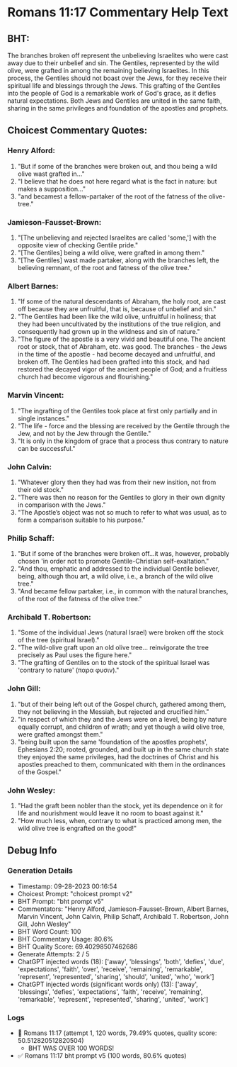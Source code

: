 # Romans 11:17 Commentary Help Text

## BHT:
The branches broken off represent the unbelieving Israelites who were cast away due to their unbelief and sin. The Gentiles, represented by the wild olive, were grafted in among the remaining believing Israelites. In this process, the Gentiles should not boast over the Jews, for they receive their spiritual life and blessings through the Jews. This grafting of the Gentiles into the people of God is a remarkable work of God's grace, as it defies natural expectations. Both Jews and Gentiles are united in the same faith, sharing in the same privileges and foundation of the apostles and prophets.

## Choicest Commentary Quotes:
### Henry Alford:
1. "But if some of the branches were broken out, and thou being a wild olive wast grafted in..."
2. "I believe that he does not here regard what is the fact in nature: but makes a supposition..."
3. "and becamest a fellow-partaker of the root of the fatness of the olive-tree."

### Jamieson-Fausset-Brown:
1. "[The unbelieving and rejected Israelites are called 'some,'] with the opposite view of checking Gentile pride."
2. "[The Gentiles] being a wild olive, were grafted in among them."
3. "[The Gentiles] wast made partaker, along with the branches left, the believing remnant, of the root and fatness of the olive tree."

### Albert Barnes:
1. "If some of the natural descendants of Abraham, the holy root, are cast off because they are unfruitful, that is, because of unbelief and sin."
2. "The Gentiles had been like the wild olive, unfruitful in holiness; that they had been uncultivated by the institutions of the true religion, and consequently had grown up in the wildness and sin of nature."
3. "The figure of the apostle is a very vivid and beautiful one. The ancient root or stock, that of Abraham, etc. was good. The branches - the Jews in the time of the apostle - had become decayed and unfruitful, and broken off. The Gentiles had been grafted into this stock, and had restored the decayed vigor of the ancient people of God; and a fruitless church had become vigorous and flourishing."

### Marvin Vincent:
1. "The ingrafting of the Gentiles took place at first only partially and in single instances."
2. "The life - force and the blessing are received by the Gentile through the Jew, and not by the Jew through the Gentile."
3. "It is only in the kingdom of grace that a process thus contrary to nature can be successful."

### John Calvin:
1. "Whatever glory then they had was from their new insition, not from their old stock."
2. "There was then no reason for the Gentiles to glory in their own dignity in comparison with the Jews."
3. "The Apostle’s object was not so much to refer to what was usual, as to form a comparison suitable to his purpose."

### Philip Schaff:
1. "But if some of the branches were broken off...it was, however, probably chosen 'in order not to promote Gentile-Christian self-exaltation." 
2. "And thou, emphatic and addressed to the individual Gentile believer, being, although thou art, a wild olive, i.e., a branch of the wild olive tree."
3. "And became fellow partaker, i.e., in common with the natural branches, of the root of the fatness of the olive tree."

### Archibald T. Robertson:
1. "Some of the individual Jews (natural Israel) were broken off the stock of the tree (spiritual Israel)." 
2. "The wild-olive graft upon an old olive tree... reinvigorate the tree precisely as Paul uses the figure here."
3. "The grafting of Gentiles on to the stock of the spiritual Israel was 'contrary to nature' (παρα φυσιν)."

### John Gill:
1. "but of their being left out of the Gospel church, gathered among them, they not believing in the Messiah, but rejected and crucified him."
2. "in respect of which they and the Jews were on a level, being by nature equally corrupt, and children of wrath; and yet though a wild olive tree, were grafted amongst them."
3. "being built upon the same 'foundation of the apostles prophets', Ephesians 2:20; rooted, grounded, and built up in the same church state they enjoyed the same privileges, had the doctrines of Christ and his apostles preached to them, communicated with them in the ordinances of the Gospel."

### John Wesley:
1. "Had the graft been nobler than the stock, yet its dependence on it for life and nourishment would leave it no room to boast against it."
2. "How much less, when, contrary to what is practiced among men, the wild olive tree is engrafted on the good!"


## Debug Info
### Generation Details
- Timestamp: 09-28-2023 00:16:54
- Choicest Prompt: "choicest prompt v2"
- BHT Prompt: "bht prompt v5"
- Commentators: "Henry Alford, Jamieson-Fausset-Brown, Albert Barnes, Marvin Vincent, John Calvin, Philip Schaff, Archibald T. Robertson, John Gill, John Wesley"
- BHT Word Count: 100
- BHT Commentary Usage: 80.6%
- BHT Quality Score: 69.40298507462686
- Generate Attempts: 2 / 5
- ChatGPT injected words (18):
	['away', 'blessings', 'both', 'defies', 'due', 'expectations', 'faith', 'over', 'receive', 'remaining', 'remarkable', 'represent', 'represented', 'sharing', 'should', 'united', 'who', 'work']
- ChatGPT injected words (significant words only) (13):
	['away', 'blessings', 'defies', 'expectations', 'faith', 'receive', 'remaining', 'remarkable', 'represent', 'represented', 'sharing', 'united', 'work']

### Logs
- 🔄 Romans 11:17 (attempt 1, 120 words, 79.49% quotes, quality score: 50.512820512820504) 
	- BHT WAS OVER 100 WORDS!
- ✅ Romans 11:17 bht prompt v5 (100 words, 80.6% quotes)